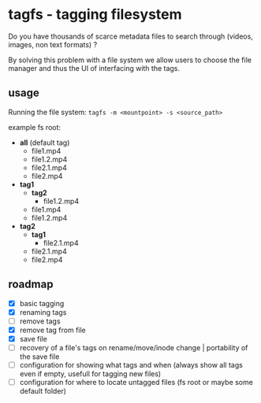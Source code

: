 # tagfs - tagging filesystem

Do you have thousands of scarce metadata files to search through (videos, images, non text formats) ?

By solving this problem with a file system we allow users to choose the file manager and thus the UI of interfacing with the tags.

## usage

Running the file system:
`tagfs -m <mountpoint> -s <source_path>`

example fs root:
 - __all__ (default tag)
   - file1.mp4
   - file1.2.mp4
   - file2.1.mp4
   - file2.mp4
 - __tag1__
   - __tag2__
     - file1.2.mp4
   - file1.mp4
   - file1.2.mp4
 - __tag2__
   - __tag1__
     - file2.1.mp4
   - file2.1.mp4
   - file2.mp4

## roadmap
- [x] basic tagging
- [x] renaming tags
- [ ] remove tags
- [X] remove tag from file
- [X] save file
- [ ] recovery of a file's tags on rename/move/inode change | portability of the save file
- [ ] configuration for showing what tags and when (always show all tags even if empty, usefull for tagging new files)
- [ ] configuration for where to locate untagged files (fs root or maybe some default folder)
